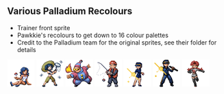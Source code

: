 ## Various Palladium Recolours
- Trainer front sprite
- Pawkkie's recolours to get down to 16 colour palettes
- Credit to the Palladium team for the original sprites, see their folder for details

![beauty_pp.png](beauty_pp.png)
![bug_catcher_f_pp.png](bug_catcher_f_pp.png)
![firebreather_pp.png](firebreather_pp.png)
![fisherman_pp.png](fisherman_pp.png)
![guard_f_pp.png](guard_f_pp.png)
![guard_m_pp.png](guard_m_pp.png)
![rocket_grunt_f_pp.png](rocket_grunt_f_pp.png)
